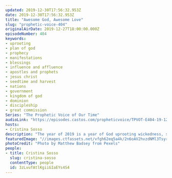```yaml
---
updated: 2019-12-30T17:56:32.953Z
date: 2019-12-30T17:56:32.953Z
title: "Awesome God, Awesome Love"
slug: "prophetic-voice-404"
originalAirDate: 2019-12-27T18:00:00.000Z
episodeNumber: 404
keywords:
- uprooting
- plan of god
- prophecy
- manifestations
- blessings
- influence and affluence
- apostles and prophets
- jesus christ
- seedtime and harvest
- nations
- government
- kingdom of god
- dominion
- discipleship
- great commission
Series: "The Prophetic Voice of Our Time"
audioLink: "https://episodes.castos.com/propheticvoice/TPVOT-E404-19-12-28-29-Awesome-God-Awesome-Love.mp3"
hosts:
- Cristina Sosso
description: "The year of 2019 is a year of God uprooting wickedness, status quo, man made doctrines in the church, and in our government, and we still have a few days remaining in the year. We still have a few more surprises of the drastic changes, the uprooting, the intensity, the magnitude of the uprooting of wickedness in this country and what the Spirit of the Lord is doing here on the Earth... \n"
featuredImage: "//images.ctfassets.net/vfgh62eq5a4k/2n6oAV2hvzdNMl3TsyrJai/71bf3781ac5bab82de949d8b448fe9aa/agriculture-countryside-crop-cropland-585260.jpg"
photoCredit: "Photo by Matthew Badsey from Pexels"
people:
- title: Cristina Sosso
  slug: cristina-sosso
  contentType: people
  id: 3zLvufAtlKgiiGIaEYs4S4
---
```

